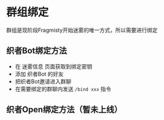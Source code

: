 # 群组绑定

群组是现阶段Fragmisty开始迷雾的唯一方式，所以需要进行绑定

## 织者Bot绑定方法

- 在 迷雾信息 页面获取到绑定密钥
- 添加 织者Bot 的好友
- 把织者Bot邀请进入群聊
- 在需要绑定的群聊内发送 `/bind xxx` 指令

## 织者Open绑定方法（暂未上线）